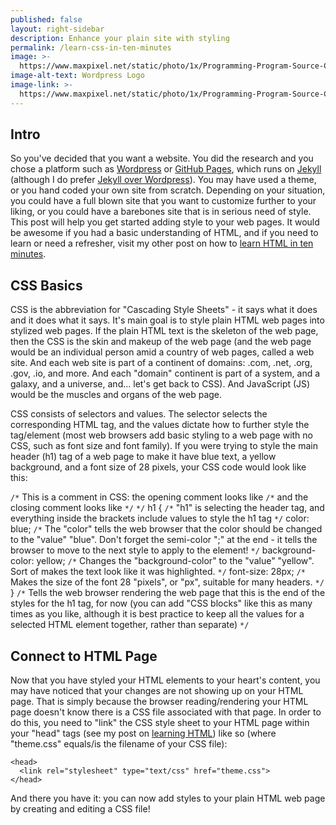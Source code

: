 ```yaml
---
published: false
layout: right-sidebar
description: Enhance your plain site with styling
permalink: /learn-css-in-ten-minutes
image: >-
  https://www.maxpixel.net/static/photo/1x/Programming-Program-Source-Code-Code-Javascript-3337044.jpg
image-alt-text: Wordpress Logo
image-link: >-
  https://www.maxpixel.net/static/photo/1x/Programming-Program-Source-Code-Code-Javascript-3337044.jpg
---
```

## Intro
So you've decided that you want a website. You did the research and you chose a platform such as [Wordpress](https://wordpress.org/) or [GitHub Pages](https://pages.github.com/), which runs on [Jekyll](https://jekyllrb.com/) (although I do prefer [Jekyll over Wordpress](/why-jekyll-is-better-than-wordpress)). You may have used a theme, or you hand coded your own site from scratch. Depending on your situation, you could have a full blown site that you want to customize further to your liking, or you could have a barebones site that is in serious need of style. This post will help you get started adding style to your web pages. It would be awesome if you had a basic understanding of HTML, and if you need to learn or need a refresher, visit my other post on how to [learn HTML in ten minutes](/learn-html-in-ten-minutes).

## CSS Basics
CSS is the abbreviation for "Cascading Style Sheets" - it says what it does and it does what it says. It's main goal is to style plain HTML web pages into stylized web pages. If the plain HTML text is the skeleton of the web page, then the CSS is the skin and makeup of the web page (and the web page would be an individual person amid a country of web pages, called a web site. And each web site is part of a continent of domains: .com, .net, .org, .gov, .io, and more. And each "domain" continent is part of a system, and a galaxy, and a universe, and... let's get back to CSS). And JavaScript (JS) would be the muscles and organs of the web page.

CSS consists of selectors and values. The selector selects the corresponding HTML tag, and the values dictate how to further style the tag/element (most web browsers add basic styling to a web page with no CSS, such as font size and font family). If you were trying to style the main header (h1) tag of a web page to make it have blue text, a yellow background, and a font size of 28 pixels, your CSS code would look like this:

`/*` This is a comment in CSS: the opening comment looks like `/*` and the closing comment looks like `*/` `*/`
h1 { `/*` "h1" is selecting the header tag, and everything inside the brackets include values to style the h1 tag `*/`
color: blue; `/*` The "color" tells the web browser that the color should be changed to the "value" "blue". Don't forget the semi-color ";" at the end - it tells the browser to move to the next style to apply to the element! `*/`
background-color: yellow; `/*` Changes the "background-color" to the "value" "yellow". Sort of makes the text look like it was highlighted. `*/`
font-size: 28px; `/*` Makes the size of the font 28 "pixels", or "px", suitable for many headers. `*/`
} `/*` Tells the web browser rendering the web page that this is the end of the styles for the h1 tag, for now (you can add "CSS blocks" like this as many times as you like, although it is best practice to keep all the values for a selected HTML element together, rather than separate) `*/`

## Connect to HTML Page
Now that you have styled your HTML elements to your heart's content, you may have noticed that your changes are not showing up on your HTML page. That is simply because the browser reading/rendering your HTML page doesn't know there is a CSS file associated with that page. In order to do this, you need to "link" the CSS style sheet to your HTML page within your "head" tags (see my post on [learning HTML](/learn-html-in-ten-minutes)) like so (where "theme.css" equals/is the filename of your CSS file):

````
<head>
  <link rel="stylesheet" type="text/css" href="theme.css">
</head>
````

And there you have it: you can now add styles to your plain HTML web page by creating and editing a CSS file!